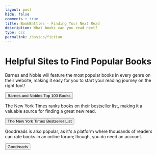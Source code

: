 ```yaml
---
layout: post
hide: false
comments : true
title: BookBattles - Finding Your Next Read
description: What books can you read next?
type: ccc
permalink: /basics/fiction
---
```


<h1>Helpful Sites to Find Popular Books</h1>
<div>
    <p>Barnes and Noble will feature the most popular books in every genre on their website, making it easy for you to start your reading journey on the right foot!</p>
    <a href="https://www.barnesandnoble.com/b/books/_/N-1fZ29Z8q8"><button> Barnes and Nobles Top 100 Books </button></a>
</div>
<div>
    <p>The New York Times ranks books on their bestseller list, making it a valuable source for finding a great new read.</p>
    <a href="https://www.nytimes.com/spotlight/books-to-read"><button> The New York Times Bestseller List </button></a>
</div>
<div>
    <p>Goodreads is also popular, as it's a platform where thousands of readers can rate books in an online forum; though, you do need an account.</p>
    <a href="https://www.goodreads.com/"><button> Goodreads</button></a>
</div>